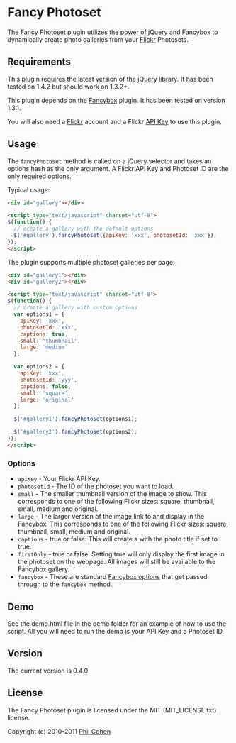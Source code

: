 # Fancy Photoset

The Fancy Photoset plugin utilizes the power of [jQuery](http://jquery.com) and [Fancybox](http://fancybox.net) to dynamically create photo galleries from your [Flickr](http://flickr.com) Photosets.


## Requirements

This plugin requires the latest version of the  [jQuery](http://jquery.com) library. It has been tested on 1.4.2 but should work on 1.3.2+.

This plugin depends on the [Fancybox](http://fancybox.net) plugin. It has been tested on version 1.3.1.

You will also need a [Flickr](http://flickr.com) account and a Flickr [API Key](http://www.flickr.com/services/api/misc.api_keys.html) to use this plugin.

## Usage

The `fancyPhotoset` method is called on a jQuery selector and takes an options hash as the only argument. A Flickr API Key and Photoset ID are the only required options.

Typical usage:

``` html
<div id="gallery"></div>

<script type="text/javascript" charset="utf-8">
$(function() {
  // create a gallery with the default options
  $('#gallery').fancyPhotoset({apiKey: 'xxx', photosetId: 'xxx'});
});
</script>
```

The plugin supports multiple photoset galleries per page:

``` html
<div id="gallery1"></div>
<div id="gallery2"></div>

<script type="text/javascript" charset="utf-8">
$(function() {
  // create a gallery with custom options
  var options1 = {
    apiKey: 'xxx',
    photosetId: 'xxx',
    captions: true,
    small: 'thumbnail',
    large: 'medium'
  };

  var options2 = {
    apiKey: 'xxx',
    photosetId: 'yyy',
    captions: false,
    small: 'square',
    large: 'original'
  };

  $('#gallery1').fancyPhotoset(options1);

  $('#gallery2').fancyPhotoset(options2);
});
</script>
```

### Options

* `apiKey` - Your Flickr API Key.
* `photosetId` - The ID of the photoset you want to load.
* `small` - The smaller thumbnail version of the image to show. This corresponds to one of the following Flickr sizes: square, thumbnail, small, medium and original.
* `large` - The larger version of the image link to and display in the Fancybox. This corresponds to one of the following Flickr sizes: square, thumbnail, small, medium and original.
* `captions` - true or false: This will create a <span class="caption"> with the photo title if set to true.
* `firstOnly` - true or false: Setting true will only display the first image in the photoset on the webpage. All images will still be available to the Fancybox gallery.
* `fancybox` - These are standard [Fancybox options](http://fancybox.net/api) that get passed through to the `fancybox` method.

## Demo

See the demo.html file in the demo folder for an example of how to use the script. All you will need to run the demo is your API Key and a Photoset ID.

## Version

The current version is 0.4.0

## License

The Fancy Photoset plugin is licensed under the MIT (MIT\_LICENSE.txt) license.

Copyright (c) 2010-2011 [Phil Cohen](http://phlippers.net)